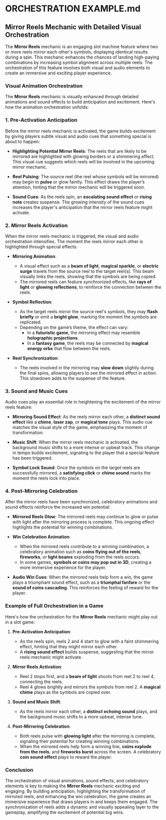 # ORCHESTRATION EXAMPLE.md

## Mirror Reels Mechanic with Detailed Visual Orchestration

The **Mirror Reels** mechanic is an engaging slot machine feature where two or more reels mirror each other's symbols, displaying identical results during a spin. This mechanic enhances the chances of landing high-paying combinations by increasing symbol alignment across multiple reels. The orchestration of this feature involves both visual and audio elements to create an immersive and exciting player experience.

### Visual Animation Orchestration

The **Mirror Reels** mechanic is visually enhanced through detailed animations and sound effects to build anticipation and excitement. Here's how the animation orchestration unfolds:

### 1. **Pre-Activation Anticipation**

Before the mirror reels mechanic is activated, the game builds excitement by giving players subtle visual and audio cues that something special is about to happen:

- **Highlighting Potential Mirror Reels**: The reels that are likely to be mirrored are highlighted with glowing borders or a shimmering effect. This visual cue suggests which reels will be involved in the upcoming mirror mechanic.
  
- **Reel Pulsing**: The source reel (the reel whose symbols will be mirrored) may begin to **pulse** or glow faintly. This effect draws the player’s attention, hinting that the mirror mechanic will be triggered soon.

- **Sound Cues**: As the reels spin, an **escalating sound effect** or **rising note** creates suspense. The growing intensity of the sound cues increases the player's anticipation that the mirror reels feature might activate.

### 2. **Mirror Reels Activation**

When the mirror reels mechanic is triggered, the visual and audio orchestration intensifies. The moment the reels mirror each other is highlighted through special effects:

- **Mirroring Animation**: 
    - A visual effect such as a **beam of light**, **magical sparkle**, or **electric surge** travels from the source reel to the target reel(s). This beam visually links the reels, showing that the symbols are being copied.
    - The mirrored reels can feature synchronized effects, like **rays of light** or **glowing reflections**, to reinforce the connection between the reels.

- **Symbol Reflection**:
    - As the target reels mirror the source reel's symbols, they may **flash briefly** or emit a **bright glow**, marking the moment the symbols are replicated.
    - Depending on the game’s theme, the effect can vary:
        - In a **futuristic game**, the mirroring effect may resemble **holographic projections**.
        - In a **fantasy game**, the reels may be connected by **magical energy orbs** that flow between the reels.

- **Reel Synchronization**:
    - The reels involved in the mirroring may **slow down** slightly during the final spins, allowing players to see the mirrored effect in action. This slowdown adds to the suspense of the feature.

### 3. **Sound and Music Cues**

Audio cues play an essential role in heightening the excitement of the mirror reels feature:

- **Mirroring Sound Effect**: As the reels mirror each other, a **distinct sound effect** like a **chime**, **laser zap**, or **magical tone** plays. This audio cue matches the visual style of the game, emphasizing the moment of transformation.
  
- **Music Shift**: When the mirror reels mechanic is activated, the background music shifts to a more intense or upbeat track. This change in tempo builds excitement, signaling to the player that a special feature has been triggered.

- **Symbol Lock Sound**: Once the symbols on the target reels are successfully mirrored, a **satisfying click** or **chime sound** marks the moment the reels lock into place.

### 4. **Post-Mirroring Celebration**

After the mirror reels have been synchronized, celebratory animations and sound effects reinforce the increased win potential:

- **Mirrored Reels Glow**: The mirrored reels may continue to glow or pulse with light after the mirroring process is complete. This ongoing effect highlights the potential for winning combinations.

- **Win Celebration Animation**:
    - When the mirrored reels contribute to a winning combination, a celebratory animation such as **coins flying out of the reels**, **fireworks**, or **light beams** exploding from the reels occurs.
    - In some games, **symbols or coins may pop out in 3D**, creating a more immersive experience for the player.

- **Audio Win Cues**: When the mirrored reels help form a win, the game plays a triumphant sound effect, such as a **triumphal fanfare** or the **sound of coins cascading**. This reinforces the feeling of reward for the player.

### Example of Full Orchestration in a Game

Here's how the orchestration for the **Mirror Reels** mechanic might play out in a slot game:

1. **Pre-Activation Anticipation**:
    - As the reels spin, reels 2 and 4 start to glow with a faint shimmering effect, hinting that they might mirror each other.
    - A **rising sound effect** builds suspense, suggesting that the mirror reels mechanic might activate.

2. **Mirror Reels Activation**:
    - Reel 2 stops first, and a **beam of light** shoots from reel 2 to reel 4, connecting the reels.
    - Reel 4 glows brightly and mirrors the symbols from reel 2. A **magical chime** plays as the symbols are copied over.

3. **Sound and Music Shift**:
    - As the reels mirror each other, a **distinct echoing sound** plays, and the background music shifts to a more upbeat, intense tune.

4. **Post-Mirroring Celebration**:
    - Both reels pulse with **glowing light** after the mirroring is complete, signaling their potential for creating winning combinations.
    - When the mirrored reels help form a winning line, **coins explode from the reels**, and **fireworks burst** across the screen. A celebratory **coin sound effect** plays to reward the player.

### Conclusion

The orchestration of visual animations, sound effects, and celebratory elements is key to making the **Mirror Reels** mechanic exciting and engaging. By building anticipation, highlighting the transformation of mirrored reels, and enhancing the win celebration, the game creates an immersive experience that draws players in and keeps them engaged. The synchronization of reels adds a dynamic and visually appealing layer to the gameplay, amplifying the excitement of potential big wins.
